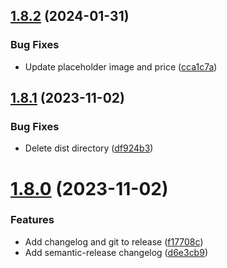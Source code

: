 ## [1.8.2](https://github.com/JonssonWorkwear/strapi-plugin-commercetools-integration/compare/v1.8.1...v1.8.2) (2024-01-31)


### Bug Fixes

* Update placeholder image and price ([cca1c7a](https://github.com/JonssonWorkwear/strapi-plugin-commercetools-integration/commit/cca1c7a79e8b5a2181785c600bbc51357d51d7b9))

## [1.8.1](https://github.com/JonssonWorkwear/strapi-plugin-commercetools-integration/compare/v1.8.0...v1.8.1) (2023-11-02)


### Bug Fixes

* Delete dist directory ([df924b3](https://github.com/JonssonWorkwear/strapi-plugin-commercetools-integration/commit/df924b30bc25f6de2c18fd588bcd01ecbb5a6f1f))

# [1.8.0](https://github.com/JonssonWorkwear/strapi-plugin-commercetools-integration/compare/v1.7.4...v1.8.0) (2023-11-02)


### Features

* Add changelog and git to release ([f17708c](https://github.com/JonssonWorkwear/strapi-plugin-commercetools-integration/commit/f17708c93da6f5ce903870fa316136522f502433))
* Add semantic-release changelog ([d6e3cb9](https://github.com/JonssonWorkwear/strapi-plugin-commercetools-integration/commit/d6e3cb9cffb490422a36b781ed2ddaf4a79e21e3))

